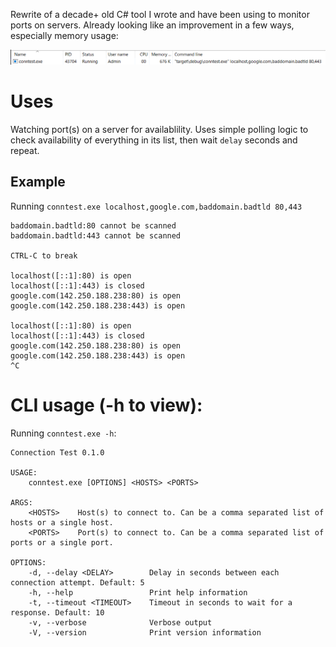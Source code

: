 Rewrite of a decade+ old C# tool I wrote and have been using to monitor ports on servers. Already looking like an improvement in a few ways, especially memory usage:

![taskman](taskman.png)

# Uses
Watching port(s) on a server for availablility. Uses simple polling logic to check availability of everything in its list, then wait `delay` seconds and repeat.

## Example
Running `conntest.exe localhost,google.com,baddomain.badtld 80,443`
```
baddomain.badtld:80 cannot be scanned
baddomain.badtld:443 cannot be scanned

CTRL-C to break

localhost([::1]:80) is open
localhost([::1]:443) is closed
google.com(142.250.188.238:80) is open
google.com(142.250.188.238:443) is open

localhost([::1]:80) is open
localhost([::1]:443) is closed
google.com(142.250.188.238:80) is open
google.com(142.250.188.238:443) is open
^C
```

# CLI usage (-h to view):
Running `conntest.exe -h`:
```
Connection Test 0.1.0

USAGE:
    conntest.exe [OPTIONS] <HOSTS> <PORTS>

ARGS:
    <HOSTS>    Host(s) to connect to. Can be a comma separated list of hosts or a single host.
    <PORTS>    Port(s) to connect to. Can be a comma separated list of ports or a single port.

OPTIONS:
    -d, --delay <DELAY>        Delay in seconds between each connection attempt. Default: 5   
    -h, --help                 Print help information
    -t, --timeout <TIMEOUT>    Timeout in seconds to wait for a response. Default: 10
    -v, --verbose              Verbose output
    -V, --version              Print version information
```